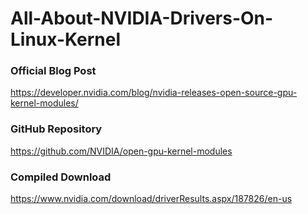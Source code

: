 # All-About-NVIDIA-Drivers-On-Linux-Kernel


### Official Blog Post
https://developer.nvidia.com/blog/nvidia-releases-open-source-gpu-kernel-modules/

### GitHub Repository
https://github.com/NVIDIA/open-gpu-kernel-modules

### Compiled Download
https://www.nvidia.com/download/driverResults.aspx/187826/en-us
